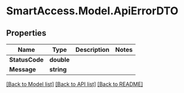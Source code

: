 # SmartAccess.Model.ApiErrorDTO

## Properties

Name | Type | Description | Notes
------------ | ------------- | ------------- | -------------
**StatusCode** | **double** |  | 
**Message** | **string** |  | 

[[Back to Model list]](../README.md#documentation-for-models) [[Back to API list]](../README.md#documentation-for-api-endpoints) [[Back to README]](../README.md)


